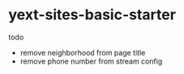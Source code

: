 # yext-sites-basic-starter

todo
 - remove neighborhood from page title 
 - remove phone number from stream config
